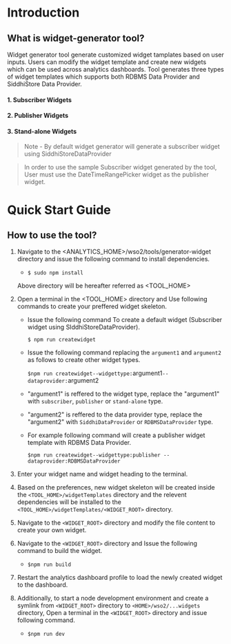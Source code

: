 # Introduction

## What is widget-generator tool?
Widget generator tool generate customized widget tamplates based on user inputs. Users can modify the widget template and create new widgets which can be used across analytics dashboards.
Tool generates three types of widget templates which supports both RDBMS Data Provider and SiddhiStore Data Provider.

#### 1. Subscriber Widgets
#### 2. Publisher Widgets
#### 3. Stand-alone Widgets

> Note - By default widget generator will generate a subscriber widget using SiddhiStoreDataProvider

>In order to use the sample Subscriber widget generated by the tool, User must use the DateTimeRangePicker widget as the publisher widget.


# Quick Start Guide

## How to use the tool?
1. Navigate to the <ANALYTICS_HOME>/wso2/tools/generator-widget directory and issue the following command to install dependencies.
   - `$ sudo npm install`
  
    Above directory will be hereafter referred as <TOOL_HOME>

2. Open a terminal in the <TOOL_HOME> directory and Use following commands to create your preffered widget skeleton.
    -  Issue the following command To create a default widget (Subscriber widget using SIddhiStoreDataProvider).
      
       `$ npm run createwidget`

    - Issue the following command replacing the `argument1` and `argument2` as follows to create other widget types.
    
      `$npm run createwidget--widgettype:`argument1`--dataprovider:`argument2

    - "argument1" is reffered to the widget type, replace the "argument1" with `subscriber`, `publisher` or `stand-alone` type.

    - "argument2" is reffered to the data provider type, replace the "argument2" with `SiddhiDataProvider` or `RDBMSDataProvider` type.

    - For example following command will create a publisher widget template with RDBMS Data Provider.

      `$npm run createwidget--widgettype:publisher --dataprovider:RDBMSDataProvider`
3. Enter your widget name and widget heading to the terminal.

4. Based on the preferences, new widget skeleton will be created inside the `<TOOL_HOME>/widgetTemplates` directory and the relevent dependencies will be installed to the `<TOOL_HOME>/widgetTemplates/<WIDGET_ROOT>` directory.

5. Navigate to the `<WIDGET_ROOT>` directory and modify the file content to create your own widget.

6. Navigate to the `<WIDGET_ROOT>` directory and Issue the following command to build the widget.
      - `$npm run build`

7. Restart the analytics dashboard profile to load the newly created widget to the dashboard. 

8. Additionally, to start a node development environment and create a symlink from `<WIDGET_ROOT>` directory to `<HOME>/wso2/...widgets`  directory, Open a terminal in the `<WIDGET_ROOT>` directory and issue following command.
      - `$npm run dev`